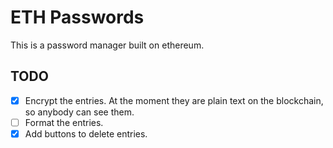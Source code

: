 # ETH Passwords

This is a password manager built on ethereum.

## TODO
- [x] Encrypt the entries. At the moment they are plain text on the blockchain, so anybody can see them.
- [ ] Format the entries.
- [x] Add buttons to delete entries.